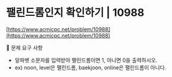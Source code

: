 # 팰린드롬인지 확인하기 | 10988

[https://www.acmicpc.net/problem/10988](https://www.acmicpc.net/problem/10988)

🙏 문제 요구 사항
- 알파벳 소문자를 입력받아 팰린드롬이면 1, 아니면 0을 출력하시오.
- ex) noon, level은 팰린드롬, baekjoon, online은 팰린드롬이 아니다.

